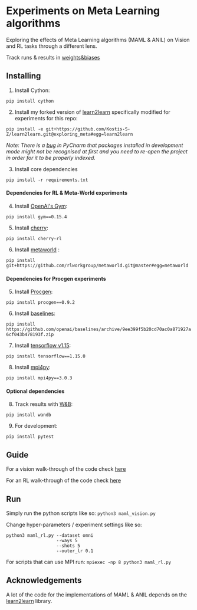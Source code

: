 # Experiments on Meta Learning algorithms

Exploring the effects of Meta Learning algorithms (MAML & ANIL) on Vision and RL tasks through a different lens.

Track runs & results in [weights&biases](https://app.wandb.ai/kosz/l2l)

## Installing

1. Install Cython:

```pip install cython```

2. Install my forked version of [learn2learn](https://github.com/learnables/learn2learn) specifically modified for experiments for this repo:

```pip install -e git+https://github.com/Kostis-S-Z/learn2learn.git@exploring_meta#egg=learn2learn```

_Note: There is a [bug](https://stackoverflow.com/questions/26193365/pycharm-does-not-recognize-modules-installed-in-development-mode) in PyCharm that packages installed in development mode might not be recognised at first and you need to re-open the project in order for it to be properly indexed._

3. Install core dependencies

```pip install -r requirements.txt```

#### Dependencies for RL & Meta-World experiments

4. Install [OpenAI's Gym](https://github.com/openai/gym):

```pip install gym==0.15.4```

5. Install [cherry](https://github.com/learnables/cherry):

```pip install cherry-rl```

6. Install [metaworld](https://github.com/rlworkgroup/metaworld) :

```pip install git+https://github.com/rlworkgroup/metaworld.git@master#egg=metaworld```

#### Dependencies for Procgen experiments

5. Install [Procgen](https://github.com/openai/procgen):

```pip install procgen==0.9.2```


6. Install [baselines](https://github.com/openai/baselines):

```pip install https://github.com/openai/baselines/archive/9ee399f5b20cd70ac0a871927a6cf043b478193f.zip```


7. Install [tensorflow v1.15](https://www.tensorflow.org/):

```pip install tensorflow==1.15.0```


8. Install [mpi4py](https://github.com/openai/baselines):

```pip install mpi4py==3.0.3```

#### Optional dependencies

8. Track results with [W&B](https://www.wandb.com/):

```pip install wandb```

9. For development:

```pip install pytest```


## Guide

For a vision walk-through of the code check [here](https://github.com/Kostis-S-Z/exploring_meta/blob/master/vision/VISION_CODE_WALKTHROUGH.md)

For an RL walk-through of the code check [here](https://github.com/Kostis-S-Z/exploring_meta/blob/master/rl/RL_CODE_WALKTHROUGH.md)

## Run

Simply run the python scripts like so: `python3 maml_vision.py`

Change hyper-parameters / experiment settings like so:
```
python3 maml_rl.py --dataset omni
                   --ways 5
                   --shots 5
                   --outer_lr 0.1
```

For scripts that can use MPI run:
```mpiexec -np 8 python3 maml_rl.py ```

## Acknowledgements

A lot of the code for the implementations of MAML & ANIL depends on the [learn2learn](https://github.com/learnables/learn2learn) library.
